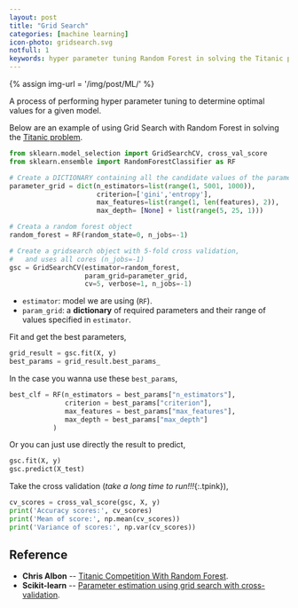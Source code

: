 ```yaml
---
layout: post
title: "Grid Search"
categories: [machine learning]
icon-photo: gridsearch.svg
notfull: 1
keywords: hyper parameter tuning Random Forest in solving the Titanic problem
---
```


{% assign img-url = '/img/post/ML/' %}

A process of performing hyper parameter tuning to determine optimal values for a given model.

Below are an example of using Grid Search with Random Forest in solving the [Titanic problem](/titanic-disaster).

~~~ python
from sklearn.model_selection import GridSearchCV, cross_val_score
from sklearn.ensemble import RandomForestClassifier as RF
~~~

~~~ python
# Create a DICTIONARY containing all the candidate values of the parameters
parameter_grid = dict(n_estimators=list(range(1, 5001, 1000)),
                      criterion=['gini','entropy'],
                      max_features=list(range(1, len(features), 2)),
                      max_depth= [None] + list(range(5, 25, 1)))

# Creata a random forest object
random_forest = RF(random_state=0, n_jobs=-1)

# Create a gridsearch object with 5-fold cross validation, 
#   and uses all cores (n_jobs=-1)
gsc = GridSearchCV(estimator=random_forest, 
                   param_grid=parameter_grid, 
                   cv=5, verbose=1, n_jobs=-1)
~~~

- `estimator`: model we are using (`RF`).
- `param_grid`: a **dictionary** of required parameters and their range of values specified in `estimator`.

Fit and get the best parameters,

~~~ python
grid_result = gsc.fit(X, y)
best_params = grid_result.best_params_
~~~

In the case you wanna use these `best_params`, 

~~~ python
best_clf = RF(n_estimators = best_params["n_estimators"], 
              criterion = best_params["criterion"],
              max_features = best_params["max_features"],
              max_depth = best_params["max_depth"]
           )
~~~

Or you can just use directly the result to predict,

~~~ python
gsc.fit(X, y)
gsc.predict(X_test)
~~~

Take the cross validation (*take a long time to run!!!*{:.tpink}),

~~~ python
cv_scores = cross_val_score(gsc, X, y)
print('Accuracy scores:', cv_scores)
print('Mean of score:', np.mean(cv_scores))
print('Variance of scores:', np.var(cv_scores))
~~~

## Reference

- **Chris Albon** -- [Titanic Competition With Random Forest](https://chrisalbon.com/machine_learning/trees_and_forests/titanic_competition_with_random_forest/).
- **Scikit-learn** -- [Parameter estimation using grid search with cross-validation](https://scikit-learn.org/stable/auto_examples/model_selection/plot_grid_search_digits.html).